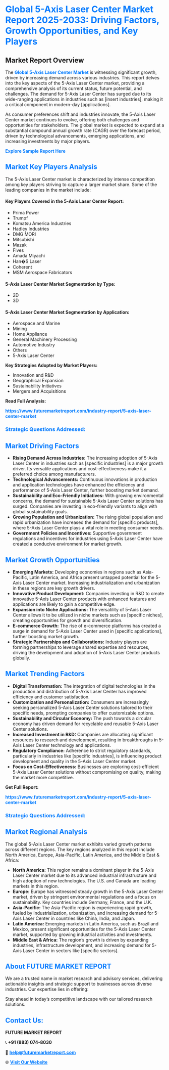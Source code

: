 <h1 style="color: #007BFF;">Global 5-Axis Laser Center Market Report 2025-2033: Driving Factors, Growth Opportunities, and Key Players</h1>

<section id="overview">
<h2>Market Report Overview</h2>
<p>The <a href="https://www.futuremarketreport.com/industry-report/5-axis-laser-center-market" style="color: #007BFF; text-decoration: none;"><strong>Global 5-Axis Laser Center Market</strong></a> is witnessing significant growth, driven by increasing demand across various industries. This report delves into the key aspects of the 5-Axis Laser Center market, providing a comprehensive analysis of its current status, future potential, and challenges. The demand for 5-Axis Laser Center has surged due to its wide-ranging applications in industries such as [insert industries], making it a critical component in modern-day [applications].</p>
<p>As consumer preferences shift and industries innovate, the 5-Axis Laser Center market continues to evolve, offering both challenges and opportunities for stakeholders. The global market is expected to expand at a substantial compound annual growth rate (CAGR) over the forecast period, driven by technological advancements, emerging applications, and increasing investments by major players.</p>
</section>

<section id="overview">
<p><a href="https://www.futuremarketreport.com/request-sample/reportId=127875" style="color: #007BFF; text-decoration: none;"><strong>Explore Sample Report Here</strong></a></p>
</section>

<section id="key-players">
<h2 style="color: #007BFF;">Market Key Players Analysis</h2>
<p>The 5-Axis Laser Center market is characterized by intense competition among key players striving to capture a larger market share. Some of the leading companies in the market include:</p>
<h4>Key Players Covered in the 5-Axis Laser Center Report:</h4>
<ul><li>Prima Power</li><li>Trumpf</li><li>Komatsu America Industries</li><li>Hadley Industries</li><li>DMG MORI</li><li>Mitsubishi</li><li>Mazak</li><li>Fives</li><li>Amada Miyachi</li><li>Han�S Laser</li><li>Coherent</li><li>MSM Aerospace Fabricators</li></ul>
<h4>5-Axis Laser Center Market Segmentation by Type:</h4>
<ul><li>2D</li><li>3D</li></ul>

<h4>5-Axis Laser Center Market Segmentation by Application:</h4>
<ul><li>Aerospace and Marine</li><li>Mining</li><li>Home Appliance</li><li>General Machinery Processing</li><li>Automotive Industry</li><li>Others</li><li>5-Axis Laser Center</li></ul>
<p><strong>Key Strategies Adopted by Market Players:</strong></p>
<ul>
<li>Innovation and R&D</li>
<li>Geographical Expansion</li>
<li>Sustainability Initiatives</li>
<li>Mergers and Acquisitions</li>
</ul>
</section>

<section>
<p><strong>Read Full Analysis: </strong></p><a href="https://www.futuremarketreport.com/industry-report/5-axis-laser-center-market" style="color: #007BFF; text-decoration: none;"><strong>https://www.futuremarketreport.com/industry-report/5-axis-laser-center-market</strong></a>
<h3 style="color: #007BFF;">Strategic Questions Addressed:</h3>
</section>

<section id="driving-factors">
<h2 style="color: #007BFF;">Market Driving Factors</h2>
<ul>
<li><strong>Rising Demand Across Industries:</strong> The increasing adoption of 5-Axis Laser Center in industries such as [specific industries] is a major growth driver. Its versatile applications and cost-effectiveness make it a preferred choice among manufacturers.</li>
<li><strong>Technological Advancements:</strong> Continuous innovations in production and application technologies have enhanced the efficiency and performance of 5-Axis Laser Center, further boosting market demand.</li>
<li><strong>Sustainability and Eco-Friendly Initiatives:</strong> With growing environmental concerns, the demand for sustainable 5-Axis Laser Center solutions has surged. Companies are investing in eco-friendly variants to align with global sustainability goals.</li>
<li><strong>Growing Population and Urbanization:</strong> The rising global population and rapid urbanization have increased the demand for [specific products], where 5-Axis Laser Center plays a vital role in meeting consumer needs.</li>
<li><strong>Government Policies and Incentives:</strong> Supportive government regulations and incentives for industries using 5-Axis Laser Center have created a conducive environment for market growth.</li>
</ul>
</section>

<section id="growth-opportunities">
<h2 style="color: #007BFF;">Market Growth Opportunities</h2>
<ul>
<li><strong>Emerging Markets:</strong> Developing economies in regions such as Asia-Pacific, Latin America, and Africa present untapped potential for the 5-Axis Laser Center market. Increasing industrialization and urbanization in these regions are key growth drivers.</li>
<li><strong>Innovative Product Development:</strong> Companies investing in R&D to create innovative 5-Axis Laser Center products with enhanced features and applications are likely to gain a competitive edge.</li>
<li><strong>Expansion into Niche Applications:</strong> The versatility of 5-Axis Laser Center allows it to be utilized in niche markets such as [specific niches], creating opportunities for growth and diversification.</li>
<li><strong>E-commerce Growth:</strong> The rise of e-commerce platforms has created a surge in demand for 5-Axis Laser Center used in [specific applications], further boosting market growth.</li>
<li><strong>Strategic Partnerships and Collaborations:</strong> Industry players are forming partnerships to leverage shared expertise and resources, driving the development and adoption of 5-Axis Laser Center products globally.</li>
</ul>
</section>

<section id="trending-factors">
<h2 style="color: #007BFF;">Market Trending Factors</h2>
<ul>
<li><strong>Digital Transformation:</strong> The integration of digital technologies in the production and distribution of 5-Axis Laser Center has improved efficiency and customer satisfaction.</li>
<li><strong>Customization and Personalization:</strong> Consumers are increasingly seeking personalized 5-Axis Laser Center solutions tailored to their specific needs, prompting companies to offer customizable options.</li>
<li><strong>Sustainability and Circular Economy:</strong> The push towards a circular economy has driven demand for recyclable and reusable 5-Axis Laser Center solutions.</li>
<li><strong>Increased Investment in R&D:</strong> Companies are allocating significant resources to research and development, resulting in breakthroughs in 5-Axis Laser Center technology and applications.</li>
<li><strong>Regulatory Compliance:</strong> Adherence to strict regulatory standards, particularly in industries like [specific industries], is influencing product development and quality in the 5-Axis Laser Center market.</li>
<li><strong>Focus on Cost-Effectiveness:</strong> Businesses are exploring cost-efficient 5-Axis Laser Center solutions without compromising on quality, making the market more competitive.</li>
</ul>
</section>

<section>
<p><strong>Get Full Report: </strong></p><a href="https://www.futuremarketreport.com/industry-report/5-axis-laser-center-market" style="color: #007BFF; text-decoration: none;"><strong>https://www.futuremarketreport.com/industry-report/5-axis-laser-center-market</strong></a>
<h3 style="color: #007BFF;">Strategic Questions Addressed:</h3>
</section>


<section id="regional-analysis">
<h2 style="color: #007BFF;">Market Regional Analysis</h2>
<p>The global 5-Axis Laser Center market exhibits varied growth patterns across different regions. The key regions analyzed in this report include North America, Europe, Asia-Pacific, Latin America, and the Middle East & Africa:</p>
<ul>
<li><strong>North America:</strong> This region remains a dominant player in the 5-Axis Laser Center market due to its advanced industrial infrastructure and high adoption of new technologies. The U.S. and Canada are leading markets in this region.</li>
<li><strong>Europe:</strong> Europe has witnessed steady growth in the 5-Axis Laser Center market, driven by stringent environmental regulations and a focus on sustainability. Key countries include Germany, France, and the U.K.</li>
<li><strong>Asia-Pacific:</strong> The Asia-Pacific region is experiencing rapid growth, fueled by industrialization, urbanization, and increasing demand for 5-Axis Laser Center in countries like China, India, and Japan.</li>
<li><strong>Latin America:</strong> Emerging markets in Latin America, such as Brazil and Mexico, present significant opportunities for the 5-Axis Laser Center market, supported by growing industrial activities and investments.</li>
<li><strong>Middle East & Africa:</strong> The region’s growth is driven by expanding industries, infrastructure development, and increasing demand for 5-Axis Laser Center in sectors like [specific sectors].</li>
</ul>
</section>

<footer>
<h2 style="color: #007BFF;">About FUTURE MARKET REPORT</h2>
<p>We are a trusted name in market research and advisory services, delivering actionable insights and strategic support to businesses across diverse industries. Our expertise lies in offering:</p>

<p>Stay ahead in today’s competitive landscape with our tailored research solutions.</p>

<h2 style="color: #007BFF;">Contact Us:</h2>
<p><strong>FUTURE MARKET REPORT</strong></p>
<p>📞 <strong>+91 (883) 074-8030</strong></p>
<p>📧 <strong><a href="mailto:help@futuremarketreport.com" style="color: #007BFF;">help@futuremarketreport.com</a></strong></p>
<p>🌐 <strong><a href="https://www.futuremarketreport.com/" style="color: #007BFF;">Visit Our Website</a></strong></p>
</footer>